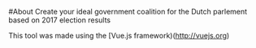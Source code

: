 #About
Create your ideal government coalition for the Dutch parlement based on 2017 election results

This tool was made using the [Vue.js framework)(http://vuejs.org)
